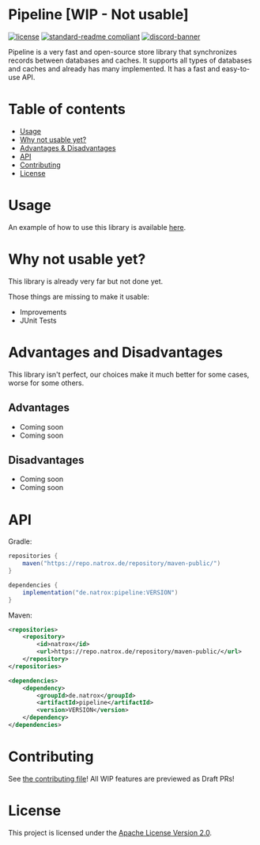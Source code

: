 # Pipeline [WIP - Not usable]

[![license](https://img.shields.io/github/license/NatroxMC/Pipeline?style=for-the-badge&color=b2204c)](../LICENSE)
[![standard-readme compliant](https://img.shields.io/badge/readme%20style-standard-brightgreen.svg?style=for-the-badge)](https://github.com/RichardLitt/standard-readme)
[![discord-banner](https://shields.io/discord/718476275022299157?label=discord&style=for-the-badge&color=7289da)](https://discord.natrox.de)

Pipeline is a very fast and open-source store library that synchronizes records between databases and caches. It
supports all types of databases and caches and already has many implemented. It has a fast and easy-to-use API.

# Table of contents
- [Usage](#usage)
- [Why not usable yet?](#why-not-usable-yet)
- [Advantages & Disadvantages](#advantages-and-disadvantages)
- [API](#api)
- [Contributing](#contributing)
- [License](#license)

# Usage
An example of how to use this library is available [here](/demo).

# Why not usable yet?
This library is already very far but not done yet. 

Those things are missing to make it usable:
* Improvements
* JUnit Tests

# Advantages and Disadvantages
This library isn't perfect, our choices make it much better for some cases, worse for some others.

## Advantages
* Coming soon
* Coming soon

## Disadvantages
* Coming soon
* Coming soon

# API
Gradle:
```java
repositories {
    maven("https://repo.natrox.de/repository/maven-public/")
}

dependencies {
    implementation("de.natrox:pipeline:VERSION")
}
```
Maven:
```xml
<repositories>
    <repository>
        <id>natrox</id>
        <url>https://repo.natrox.de/repository/maven-public/</url>
    </repository>
</repositories>

<dependencies>
    <dependency>
        <groupId>de.natrox</groupId>
        <artifactId>pipeline</artifactId>
        <version>VERSION</version>
    </dependency>
</dependencies>
```

# Contributing
See [the contributing file](CONTRIBUTING.md)!
All WIP features are previewed as Draft PRs!

# License
This project is licensed under the [Apache License Version 2.0](../LICENSE).
